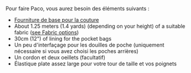 Pour faire Paco, vous aurez besoin des éléments suivants :

-   [Fourniture de base pour la couture](/docs/sewing/basic-sewing-supplies)
-   About 1.25 meters (1.4 yards) (depending on your height) of a suitable fabric ([see Fabric options](/docs/patterns/paco/fabric))
-   30cm (12") of lining for the pocket bags
-   Un peu d'interfaçage pour les douilles de poche (uniquement nécessaire si vous avez choisi les poches arrières)
-   Un cordon et deux oeillets (facultatif)
-   Élastique plate assez large pour votre tour de taille et vos poignets
